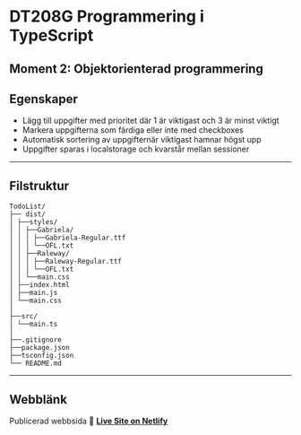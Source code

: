 # DT208G Programmering i TypeScript
## Moment 2: Objektorienterad programmering

## Egenskaper

- Lägg till uppgifter med prioritet där 1 är viktigast och 3 är minst viktigt
- Markera uppgifterna som färdiga eller inte med checkboxes
- Automatisk sortering av uppgifternär viktigast hamnar högst upp
- Uppgifter sparas i localstorage och kvarstår mellan sessioner

---

## Filstruktur
```
TodoList/ 
├── dist/
│ ├──styles/ 
│ │ ├──Gabriela/
│ │ │ ├──Gabriela-Regular.ttf
│ │ │ └──OFL.txt
│ │ ├──Raleway/
│ │ │ ├──Raleway-Regular.ttf
│ │ │ └──OFL.txt
│ │ └──main.css 
│ ├──index.html 
│ ├──main.js 
│ └──main.css 
│ 
├──src/ 
│ └──main.ts 
│ 
├──.gitignore 
├──package.json 
├──tsconfig.json 
└── README.md
```
---

## Webblänk

Publicerad webbsida
🔗 **[Live Site on Netlify](https://priotodolist.netlify.app/)**  